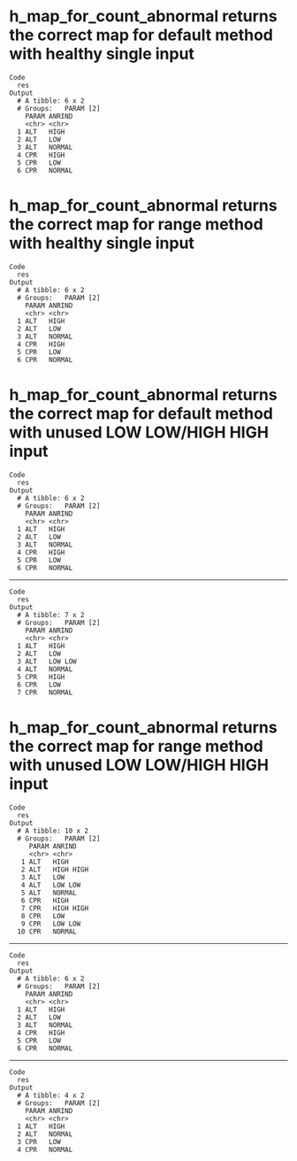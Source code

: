 # h_map_for_count_abnormal returns the correct map for default method with healthy single input

    Code
      res
    Output
      # A tibble: 6 x 2
      # Groups:   PARAM [2]
        PARAM ANRIND
        <chr> <chr> 
      1 ALT   HIGH  
      2 ALT   LOW   
      3 ALT   NORMAL
      4 CPR   HIGH  
      5 CPR   LOW   
      6 CPR   NORMAL

# h_map_for_count_abnormal returns the correct map for range method with healthy single input

    Code
      res
    Output
      # A tibble: 6 x 2
      # Groups:   PARAM [2]
        PARAM ANRIND
        <chr> <chr> 
      1 ALT   HIGH  
      2 ALT   LOW   
      3 ALT   NORMAL
      4 CPR   HIGH  
      5 CPR   LOW   
      6 CPR   NORMAL

# h_map_for_count_abnormal returns the correct map for default method with unused LOW LOW/HIGH HIGH input

    Code
      res
    Output
      # A tibble: 6 x 2
      # Groups:   PARAM [2]
        PARAM ANRIND
        <chr> <chr> 
      1 ALT   HIGH  
      2 ALT   LOW   
      3 ALT   NORMAL
      4 CPR   HIGH  
      5 CPR   LOW   
      6 CPR   NORMAL

---

    Code
      res
    Output
      # A tibble: 7 x 2
      # Groups:   PARAM [2]
        PARAM ANRIND 
        <chr> <chr>  
      1 ALT   HIGH   
      2 ALT   LOW    
      3 ALT   LOW LOW
      4 ALT   NORMAL 
      5 CPR   HIGH   
      6 CPR   LOW    
      7 CPR   NORMAL 

# h_map_for_count_abnormal returns the correct map for range method with unused LOW LOW/HIGH HIGH input

    Code
      res
    Output
      # A tibble: 10 x 2
      # Groups:   PARAM [2]
         PARAM ANRIND   
         <chr> <chr>    
       1 ALT   HIGH     
       2 ALT   HIGH HIGH
       3 ALT   LOW      
       4 ALT   LOW LOW  
       5 ALT   NORMAL   
       6 CPR   HIGH     
       7 CPR   HIGH HIGH
       8 CPR   LOW      
       9 CPR   LOW LOW  
      10 CPR   NORMAL   

---

    Code
      res
    Output
      # A tibble: 6 x 2
      # Groups:   PARAM [2]
        PARAM ANRIND
        <chr> <chr> 
      1 ALT   HIGH  
      2 ALT   LOW   
      3 ALT   NORMAL
      4 CPR   HIGH  
      5 CPR   LOW   
      6 CPR   NORMAL

---

    Code
      res
    Output
      # A tibble: 4 x 2
      # Groups:   PARAM [2]
        PARAM ANRIND
        <chr> <chr> 
      1 ALT   HIGH  
      2 ALT   NORMAL
      3 CPR   LOW   
      4 CPR   NORMAL


